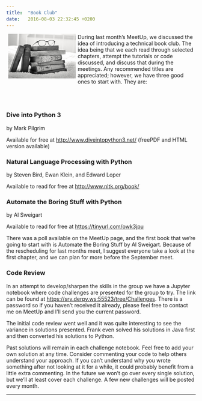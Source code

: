```yaml
---
title:  "Book Club"
date:   2016-08-03 22:32:45 +0200
---
```

<img src="/images/BookClub.jpg" alt="Book Club" align="left" hspace="5" style="width:180px;">

During last month’s MeetUp, we discussed the idea of introducing a technical book club. The idea being that we each read through selected chapters, attempt the tutorials or code discussed, and discuss that during the meetings. Any recommended titles are appreciated; however, we have three good ones to start with. They are:

<br/><br/>

### Dive into Python 3

by Mark Pilgrim

Available for free at <http://www.diveintopython3.net/> (freePDF and HTML version available)

### Natural Language Processing with Python

by Steven Bird, Ewan Klein, and Edward Loper

Available to read for free at <http://www.nltk.org/book/>

### Automate the Boring Stuff with Python

by Al Sweigart

Available to read for free at <https://tinyurl.com/owk3jpu>

There was a poll available on the MeetUp page, and the first book that we’re going to start with is Automate the Boring Stuff by Al Sweigart. Because of the rescheduling for last months meet, I suggest everyone take a look at the first chapter, and we can plan for more before the September meet.

### Code Review

In an attempt to develop/sharpen the skills in the group we have a Jupyter notebook where code challenges are presented for the group to try. The link can be found at <https://srv.derpy.ws:55523/tree/Challenges>. There is a password so if you haven’t received it already, please feel free to contact me on MeetUp and I’ll send you the current password.

The initial code review went well and it was quite interesting to see the variance in solutions presented. Frank even solved his solutions in Java first and then converted his solutions to Python.

Past solutions will remain in each challenge notebook. Feel free to add your own solution at any time. Consider commenting your code to help others understand your approach. If you can’t understand why you wrote something after not looking at it for a while, it could probably benefit from a little extra commenting. In the future we won’t go over every single solution, but we’ll at least cover each challenge. A few new challenges will be posted every month.

<hr />
